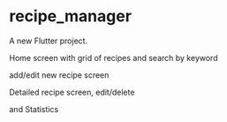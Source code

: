 # recipe_manager

A new Flutter project.

Home screen with grid of recipes and search by keyword


add/edit new recipe screen

Detailed recipe screen, edit/delete


and Statistics 